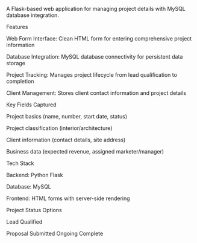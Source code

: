 A Flask-based web application for managing project details with MySQL database integration.


Features

Web Form Interface: Clean HTML form for entering comprehensive project information

Database Integration: MySQL database connectivity for persistent data storage

Project Tracking: Manages project lifecycle from lead qualification to completion

Client Management: Stores client contact information and project details


Key Fields Captured

Project basics (name, number, start date, status)

Project classification (interior/architecture)

Client information (contact details, site address)

Business data (expected revenue, assigned marketer/manager)

Tech Stack

Backend: Python Flask

Database: MySQL

Frontend: HTML forms with server-side rendering

Project Status Options

Lead Qualified

Proposal Submitted
Ongoing
Complete
